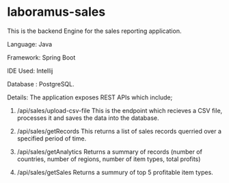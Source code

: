 # laboramus-sales

This is the backend Engine for the sales reporting application.

Language: Java

Framework: Spring Boot

IDE Used: Intellij 

Database : PostgreSQL.

Details:
The application exposes REST APIs which include;

1. /api/sales/upload-csv-file
This is the endpoint which recieves a CSV file, processes it and saves the data into the database.

2. /api/sales/getRecords
 This returns a list of sales records querried over a specified period of time.
 
3. /api/sales/getAnalytics
Returns a summary of records (number of countries, number of regions, number of item types, total profits)  

4. /api/sales/getSales
Returns a summury of top 5 profitable item types.
